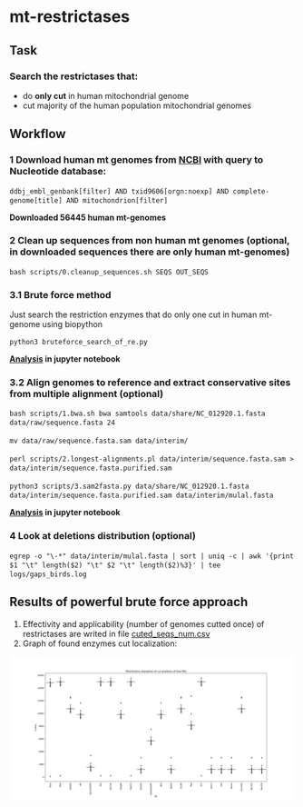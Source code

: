 # mt-restrictases

## Task
### Search the restrictases that:
- do **only cut** in human mitochondrial genome
- cut majority of the human population mitochondrial genomes
 

## Workflow
### 1 Download human mt genomes from [NCBI](https://www.ncbi.nlm.nih.gov/nuccore/?term=ddbj_embl_genbank%5Bfilter%5D+AND+txid9606%5Borgn%3Anoexp%5D+AND+complete-genome%5Btitle%5D+AND+mitochondrion%5Bfilter%5D) with query to **Nucleotide database**:
```
ddbj_embl_genbank[filter] AND txid9606[orgn:noexp] AND complete-genome[title] AND mitochondrion[filter] 
```
**Downloaded 56445 human mt-genomes**

### 2 Clean up sequences from non human mt genomes (optional, in downloaded sequences there are only human mt-genomes)
```
bash scripts/0.cleanup_sequences.sh SEQS OUT_SEQS
```

### 3.1 Brute force method
Just search the restriction enzymes that do only one cut in human mt-genome using biopython

```
python3 bruteforce_search_of_re.py
```
**[Analysis](./nb/EDA_bruteforce.ipynb) in jupyter notebook**


### 3.2 Align genomes to reference and extract conservative sites from multiple alignment (optional) 
```
bash scripts/1.bwa.sh bwa samtools data/share/NC_012920.1.fasta data/raw/sequence.fasta 24

mv data/raw/sequence.fasta.sam data/interim/

perl scripts/2.longest-alignments.pl data/interim/sequence.fasta.sam > data/interim/sequence.fasta.purified.sam

python3 scripts/3.sam2fasta.py data/share/NC_012920.1.fasta data/interim/sequence.fasta.purified.sam data/interim/mulal.fasta
```
**[Analysis](./nb/EDA_mulal.ipynb) in jupyter notebook**

### 4 Look at deletions distribution (optional)
```
egrep -o "\-*" data/interim/mulal.fasta | sort | uniq -c | awk '{print $1 "\t" length($2) "\t" $2 "\t" length($2)%3}' | tee logs/gaps_birds.log
```

## Results of powerful brute force approach
1. Effectivity and applicability (number of genomes cutted once) of restrictases are writed in file [cuted_seqs_num.csv](data/share/cuted_seqs_num.csv)
2. Graph of found enzymes cut localization:

<img src="./figures/cut_position.png" width="1000">
